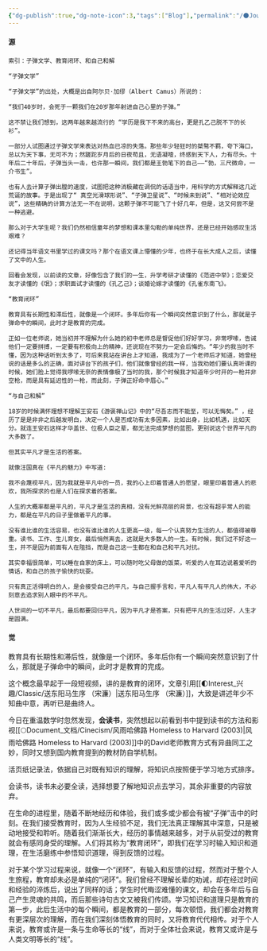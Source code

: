 ```yaml
---
{"dg-publish":true,"dg-note-icon":3,"tags":["Blog"],"permalink":"/🌑Journal_手札/小记/小记_20240826/","dgPassFrontmatter":true,"noteIcon":3,"created":"2024-08-26T21:43:58.863+08:00","updated":"2024-09-19T21:18:39.633+08:00"}
---
```


#### 源
~~~
索引：子弹文学、教育闭环、和自己和解

“子弹文学”

“子弹文学”的出处，大概是出自阿尔贝·加缪（Albert Camus）所说的：

“我们40岁时，会死于一颗我们在20岁那年射进自己心里的子弹。”

这不禁让我们想到，这两年越来越流行的 “学历是我下不来的高台，更是孔乙己脱不下的长衫”。

一部分人试图通过子弹文学来表达对热血已凉的失落。那些年少轻狂时的桀骜不羁，夸下海口，总以为天下事，无可不为；然蹉跎岁月后的日夜苟且，无语凝噎，终感到天下人，力有尽头。十年后二十年后，子弹当头一击，也许那一瞬间，我们都是王勃笔下的自己——“勃，三尺微命，一介书生”。

也有人去计算子弹出膛的速度，试图把这种消极藏在调侃的话语当中，用科学的方式解释这几近荒诞的故事。于是出现了“ 真空光滑球形说”、“子弹卫星说”、“时候未到说”、“相对论效应说”，这些精确的计算方法无一不在说明，这颗子弹不可能飞了十好几年，但是，这又何尝不是一种逃避。

那么对于大学生呢？我们仍然相信童年的梦想和课本里勾勒的单纯世界，还是已经开始感叹生活艰难？

还记得当年语文书里学过的课文吗？那个在语文课上懵懂的少年，也终于在长大成人之后，读懂了文中的人生。

回看会发现，以前读的文章，好像包含了我们的一生，升学考研才读懂的《范进中举》；恋爱交友才读懂的《氓》；求职面试才读懂的《孔乙己》；谈婚论嫁才读懂的《孔雀东南飞》。

“教育闭环”

教育具有长期性和滞后性，就像是一个闭环。多年后你有一个瞬间突然意识到了什么，那就是子弹命中的瞬间，此时才是教育的完成。

正如一位老师说，她当初并不理解为什么她的初中老师总是督促他们好好学习，非常啰嗦，告诫他们一定要拼搏，一定要有积极向上的精神，还说现在不努力一定会后悔的。“年少的我当时不懂，因为这种话听到太多了，可后来我站在讲台上才知道，我成为了一个老师后才知道，她曾经说的话是多么的正确，面对讲台下的孩子们，他们就像曾经的我一样，当我劝她们要认真听课的时候，她们脸上觉得我啰嗦无奈的表情像极了当时的我，那个时候我才知道年少时开的一枪并非空枪，而是具有延迟性的一枪，而此刻，子弹正好命中眉心。”

“与自己和解”

18岁的时候满怀理想不理解王安石《游褒禅山记》中的“尽吾志而不能至，可以无悔矣。” ，经历了是是非非之后越发明白，决定一个人是否成功有太多因素，比如出身，比如机遇，比如天分。就连王安石这样才华盖世、位极人臣之辈，都无法完成梦想的蓝图，更别说这个世界平凡的大多数了。

但其实平凡才是生活的答案。

就像汪国真在《平凡的魅力》中写道:

我不会蔑视平凡，因为我就是平凡中的一员，我的心上印着普通人的愿望，眼里印着普通人的悲欢，我所探求的也是人们在探求着的答案。

人生的大概率都是平凡的，平凡才是生活的真相，没有光鲜亮丽的背景，也没有超乎常人的能力，都是在平凡的日子里做着平凡的事。

没有谁比谁的生活容易，也没有谁比谁的人生更高一级，每一个认真努力生活的人，都值得被尊重。读书、工作、生儿育女，最后悄然离去，这就是大多数人的一生。有时候，我们过不好这一生，并不是因为前面有人在阻挡，而是自己这一生都在和自己和平凡对抗。

其实幸福很简单，可以睡在自家的床上，可以随时吃父母做的饭菜，听爱的人在耳边说着爱听的情话，和自己的孩子愉快的玩耍。

只有真正活得明白的人，是会接受自己的平凡，与自己握手言和，平凡人有平凡人的伟大，不必刻意去追求别人眼中的不平凡。

人世间的一切不平凡，最后都要回归平凡，因为平凡才是答案，只有把平凡的生活过好，人生才是圆满。
~~~
#### 觉
教育具有长期性和滞后性，就像是一个闭环。多年后你有一个瞬间突然意识到了什么，那就是子弹命中的瞬间，此时才是教育的完成。

这个概念最早起于一段短视频，讲的是教育的闭环，文章引用[[🌓Interest_兴趣/Classic/送东阳马生序 （宋濂）\|送东阳马生序 （宋濂）]]，大致是讲述年少不知曲中意，再听已是曲终人。

今日在重温数学时忽然发现，**会读书**，突然想起以前看到书中提到读书的方法和影视[[🌕Document_文档/Cinecism/风雨哈佛路 Homeless to Harvard (2003)\|风雨哈佛路 Homeless to Harvard (2003)]]中的David老师教育方式有异曲同工之妙，同时又想到国内教育提到的教材防自学机制。

活页纸记录法，依据自己对既有知识的理解，将知识点按照便于学习地方式排序。

会读书，读书未必要全读，选择想要了解地知识点去学习，其余非重要的内容放弃。

在生命的进程里，随着不断地经历和体验，我们或多或少都会有被“子弹”击中的时刻。在我们接受教育时，因为人生经验不足，我们无法真正理解其中深意，只是被动地接受和聆听。随着我们渐渐长大，经历的事情越来越多，对于从前受过的教育就会有感同身受的理解。人们将其称为“教育闭环”，即我们在学习时输入知识和道理，在生活磨练中参悟知识道理，得到反馈的过程。

对于某个学习过程来说，就像一个“闭环”，有输入和反馈的过程，然而对于整个人生旅程，教育却未必是单纯的“闭环”。我们曾经不理解长辈的劝诫，却在经过时间和经验的淬炼后，说出了同样的话；学生时代晦涩难懂的课文，却会在多年后与自己产生灵魂的共鸣，而后那些诗句古文又被我们传颂。学习知识和道理只是教育的第一步，此后生活中的每个瞬间，都是教育的一部分，每次顿悟，我们都会对教育有更深层次的理解，而在我们深刻体悟教育的同时，又将教育代代相传。对于个人来说，教育或许是一条与生命等长的“线”，而对于全体社会来说，教育又或许是与人类文明等长的“线”。


